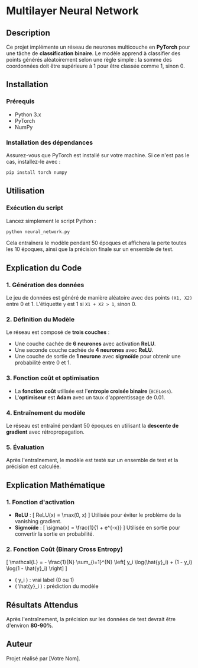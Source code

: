 # Multilayer Neural Network

## Description
Ce projet implémente un réseau de neurones multicouche en **PyTorch** pour une tâche de **classification binaire**.
Le modèle apprend à classifier des points générés aléatoirement selon une règle simple : la somme des coordonnées doit être supérieure à 1 pour être classée comme 1, sinon 0.

## Installation
### Prérequis
- Python 3.x
- PyTorch
- NumPy

### Installation des dépendances
Assurez-vous que PyTorch est installé sur votre machine. Si ce n'est pas le cas, installez-le avec :
```bash
pip install torch numpy
```

## Utilisation
### Exécution du script
Lancez simplement le script Python :
```bash
python neural_network.py
```
Cela entraînera le modèle pendant 50 époques et affichera la perte toutes les 10 époques, ainsi que la précision finale sur un ensemble de test.

## Explication du Code
### 1. Génération des données
Le jeu de données est généré de manière aléatoire avec des points `(X1, X2)` entre 0 et 1.
L'étiquette `y` est 1 si `X1 + X2 > 1`, sinon 0.

### 2. Définition du Modèle
Le réseau est composé de **trois couches** :
- Une couche cachée de **6 neurones** avec activation **ReLU**.
- Une seconde couche cachée de **4 neurones** avec **ReLU**.
- Une couche de sortie de **1 neurone** avec **sigmoïde** pour obtenir une probabilité entre 0 et 1.

### 3. Fonction coût et optimisation
- La **fonction coût** utilisée est l'**entropie croisée binaire** (`BCELoss`).
- L'**optimiseur** est **Adam** avec un taux d'apprentissage de 0.01.

### 4. Entraînement du modèle
Le réseau est entraîné pendant 50 époques en utilisant la **descente de gradient** avec rétropropagation.

### 5. Évaluation
Après l'entraînement, le modèle est testé sur un ensemble de test et la précision est calculée.

## Explication Mathématique
### 1. Fonction d'activation
- **ReLU** :
\[
ReLU(x) = \max(0, x)
\]
Utilisée pour éviter le problème de la vanishing gradient.
- **Sigmoïde** :
\[
\sigma(x) = \frac{1}{1 + e^{-x}}
\]
Utilisée en sortie pour convertir la sortie en probabilité.

### 2. Fonction Coût (Binary Cross Entropy)
\[
\mathcal{L} = - \frac{1}{N} \sum_{i=1}^{N} \left[ y_i \log(\hat{y}_i) + (1 - y_i) \log(1 - \hat{y}_i) \right]
\]
- \( y_i \) : vrai label (0 ou 1)
- \( \hat{y}_i \) : prédiction du modèle

## Résultats Attendus
Après l'entraînement, la précision sur les données de test devrait être d'environ **80-90%**.

## Auteur
Projet réalisé par [Votre Nom].

